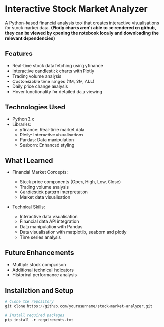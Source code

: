 # Interactive Stock Market Analyzer
A Python-based financial analysis tool that creates interactive visualisations for stock market data.
**(Plotly charts aren't able to be rendered on github, they can be viewed by opening the notebook locally and downloading the relevant dependencies)**
## Features
- Real-time stock data fetching using yfinance
- Interactive candlestick charts with Plotly
- Trading volume analysis
- Customizable time ranges (1M, 3M, ALL)
- Daily price change analysis
- Hover functionality for detailed data viewing

## Technologies Used
- Python 3.x
- Libraries:
  - yfinance: Real-time market data
  - Plotly: Interactive visualisations
  - Pandas: Data manipulation
  - Seaborn: Enhanced styling

## What I Learned
- Financial Market Concepts:
  - Stock price components (Open, High, Low, Close)
  - Trading volume analysis
  - Candlestick pattern interpretation
  - Market data visualisation

- Technical Skills:
  - Interactive data visualisation
  - Financial data API integration
  - Data manipulation with Pandas
  - Data visualisation with matplotlib, seaborn and plotly
  - Time series analysis


## Future Enhancements
- Multiple stock comparison
- Additional technical indicators
- Historical performance analysis


## Installation and Setup
```python
# Clone the repository
git clone https://github.com/yourusername/stock-market-analyzer.git

# Install required packages
pip install -r requirements.txt

